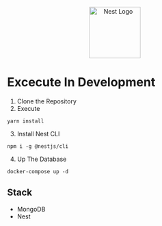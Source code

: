 <p align="center">
  <a href="http://nestjs.com/" target="blank"><img src="https://nestjs.com/img/logo-small.svg" width="120" alt="Nest Logo" /></a>
</p>

# Excecute In Development

1. Clone the Repository
2. Execute

```
yarn install
```
3. Install Nest CLI

```
npm i -g @nestjs/cli
```

4. Up The Database

```
docker-compose up -d
```

## Stack

* MongoDB
* Nest



